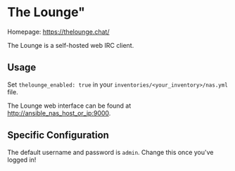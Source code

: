 # The Lounge"


Homepage: <https://thelounge.chat/>

The Lounge is a self-hosted web IRC client.

## Usage

Set `thelounge_enabled: true` in your `inventories/<your_inventory>/nas.yml` file.

The Lounge web interface can be found at <http://ansible_nas_host_or_ip:9000>.

## Specific Configuration

The default username and password is `admin`. Change this once you've logged in!
